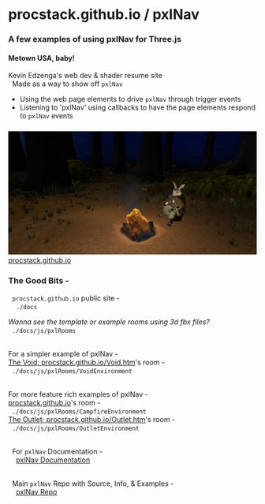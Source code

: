 # procstack.github.io / pxlNav
### A few examples of using pxlNav for Three.js

#### Metown USA, baby!

Kevin Edzenga's web dev & shader resume site
<br/>&nbsp;&nbsp;Made as a way to show off `pxlNav`

 - Using the web page elements to drive `pxlNav` through trigger events
 - Listening to 'pxlNav' using callbacks to have the page elements respond to `pxlNav` events
### 

<img src="_show/procstack.github.io_2024-12-12.jpg" alt="procstack.github.io pxlNav environment" style="margin-left:auto;margin-right:auto;"/>
<div style="margin-left:auto;margin-right:auto;"><a href="https://procstack.github.io/" target="_blank">procstack.github.io</a></div>


### The Good Bits -

&nbsp;&nbsp;`procstack.github.io` public site -
<br/>&nbsp;&nbsp;&nbsp;&nbsp;`./docs`

*Wanna see the template or example rooms using 3d fbx files?*
<br/>&nbsp; `./docs/js/pxlRooms`

<br/>For a simpler example of pxlNav -
<br/>[The Void; procstack.github.io/Void.htm](https://procstack.github.io/Void.htm)'s room -
<br/>&nbsp; `./docs/js/pxlRooms/VoidEnvironment`

<br/>For more feature rich examples of pxlNav -
<br/>[procstack.github.io](https://procstack.github.io/)'s room -
<br/>&nbsp; `./docs/js/pxlRooms/CampfireEnvironment`
<br/>[The Outlet; procstack.github.io/Outlet.htm](https://procstack.github.io/Outlet.htm)'s room -
<br/>&nbsp; `./docs/js/pxlRooms/OutletEnvironment`


<br/>&nbsp;&nbsp;For `pxlNav` Documentation -
<br/>&nbsp;&nbsp;&nbsp;&nbsp;[pxlNav Documentation](https://github.com/ProcStack/pxlNav/tree/main/docs)

<br/>&nbsp;&nbsp;Main `pxlNav` Repo with Source, Info, & Examples -
<br/>&nbsp;&nbsp;&nbsp;&nbsp;[pxlNav Repo ](https://github.com/ProcStack/pxlNav)

